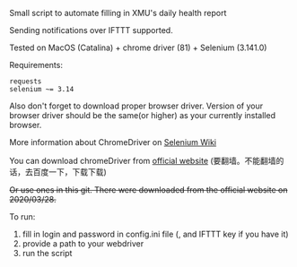 Small script to automate filling in XMU's daily health report

Sending notifications over IFTTT supported.

Tested on MacOS (Catalina) + chrome driver (81) + Selenium (3.141.0)

Requirements:
```
requests
selenium ~= 3.14
```
Also don't forget to download proper browser driver. Version of your browser driver should be the same(or higher) as your
currently installed browser. 

More information about ChromeDriver on [Selenium Wiki](https://github.com/SeleniumHQ/selenium/wiki/ChromeDriver)

You can download chromeDriver from [official website](https://sites.google.com/a/chromium.org/chromedriver/downloads)
(要翻墙。不能翻墙的话，去百度一下，下载下载)

~~Or use ones in this git. There were downloaded from the official website on 2020/03/28.~~

To run:
1) fill in login and password in config.ini file (, and IFTTT key if you have it) 
2) provide a path to your webdriver
3) run the script
